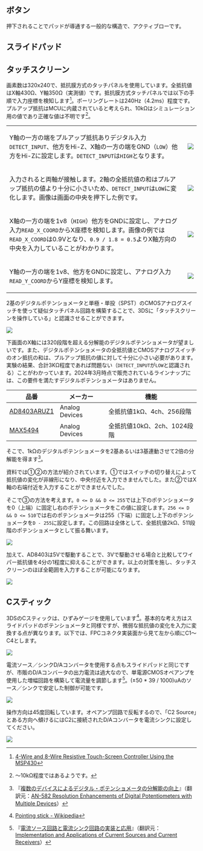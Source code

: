 ## ボタン

押下されることでパッドが導通する一般的な構造で、アクティブローです。

## スライドパッド

## タッチスクリーン

画素数は320x240で、抵抗膜方式のタッチパネルを使用しています。全抵抗値はX軸430Ω、Y軸350Ω（実測値）です。抵抗膜方式タッチパネルでは以下の手順で入力座標を検知します[^1]。ポーリングレートは240Hz（4.2ms）程度です。プルアップ抵抗はMCUに内蔵されていると考えられ、10kΩはシミュレーション用の値であり正確な値は不明です[^2]。

<table>
<tr>
<td>

Y軸の一方の端をプルアップ抵抗ありデジタル入力`DETECT_INPUT`、他方をHi-Z、X軸の一方の端をGND（`LOW`）他方をHi-Zに設定します。`DETECT_INPUT`は`HIGH`となります。

</td>
<td>

![](./touchscreen_1.png)

</td>
</tr>
<tr>
<td>

入力されると両軸が接触します。2軸の全抵抗値の和はプルアップ抵抗の値より十分に小さいため、`DETECT_INPUT`は`LOW`に変化します。画像は画面の中央を押下した例です。

</td>
<td>

![](./touchscreen_2.png)

</td>
</tr>
<tr>
<td>

X軸の一方の端を1v8（`HIGH`）他方をGNDに設定し、アナログ入力`READ_X_COORD`からX座標を検知します。画像の例では`READ_X_COORD`は0.9Vとなり、`0.9 / 1.8 = 0.5`よりX軸方向の中央を入力していることがわかります。

</td>
<td>

![](./touchscreen_3.png)

</td>
</tr>
<tr>
<td>

Y軸の一方の端を1v8、他方をGNDに設定し、アナログ入力`READ_Y_COORD`からY座標を検知します。

</td>
<td>

![](./touchscreen_4.png)

</td>
</tr>
</table>

2基のデジタルポテンショメータと単極・単投（SPST）のCMOSアナログスイッチを使って疑似タッチパネル回路を構築することで、3DSに「タッチスクリーンを操作している」と認識させることができます。

![](./touchscreen_5.png)

下画面のX軸には320段階を超える分解能のデジタルポテンショメータが望ましいです。また、デジタルポテンショメータの全抵抗値とCMOSアナログスイッチのオン抵抗の和は、プルアップ抵抗の値に対して十分に小さい必要があります。実験の結果、合計3KΩ程度であれば問題ない（`DETECT_INPUT`が`LOW`と認識される）ことがわかっています。2024年3月時点で販売されているラインナップには、この要件を満たすデジタルポテンショメータはありません。

| 品番                                                          | メーカー       | 機能                        |
| ------------------------------------------------------------- | -------------- | --------------------------- |
| [AD8403ARUZ1](https://www.analog.com/en/products/ad8403.html) | Analog Devices | 全抵抗値1kΩ、4ch、256段階   |
| [MAX5494](https://www.analog.com/en/products/max5494.html)    | Analog Devices | 全抵抗値10kΩ、2ch、1024段階 |

そこで、1kΩのデジタルポテンショメータを2基あるいは3基連動させて2倍の分解能を得ます[^3]。

資料では①②の方法が紹介されています。①ではスイッチの切り替えによって抵抗値の変化が非線形になり、中央付近を入力できませんでした。また②ではX軸の右端付近を入力することができませんでした。

そこで③の方法を考えます。`0 <= D && D <= 255`では上下のポテンショメータを0（上端）に固定し右のポテンショメータをこの値に設定します。`256 <= D && D <= 510`では右のポテンショメータは255（下端）に固定し上下のポテンショメータを`D - 255`に設定します。この回路は全体として、全抵抗値2kΩ、511段階のポテンショメータとして振る舞います。

![](./touchscreen_6.png)

加えて、AD8403は5Vで駆動することで、3Vで駆動させる場合と比較してワイパー抵抗値を4分の1程度に抑えることができます。以上の対策を施し、タッチスクリーンのほぼ全範囲を入力することが可能になります。

![](./touchscreen_7.png)

## Cスティック

3DSのCスティックは、ひずみゲージを使用しています[^4]。基本的な考え方はスライドパッドのポテンショメータと同様ですが、微弱な抵抗値の変化を入力に変換する点が異なります。以下では、FPCコネクタ実装面から見て左から順にC1～C4とします。

![](./cstick_1.png)

電流ソース／シンクD/Aコンバータを使用する点もスライドパッドと同じですが、市販のD/Aコンバータの出力電流は過大なので、単電源CMOSオペアンプを使用した増幅回路を構築して電流量を調節します[^5]。(±50 * 39 / 1000)uAのソース／シンクで安定した制御が可能です。

![](./cstick_2.png)

操作方向は45度回転しています。オペアンプ回路で反転するので、「C2 Source」とある方向へ傾けるにはC2に接続されたD/Aコンバータを電流シンクに設定してください。

![](./cstick_3.png)

[^1]: [4-Wire and 8-Wire Resistive Touch-Screen Controller Using the MSP430](https://web.archive.org/web/20140630073208/http://www.ti.com/lit/an/slaa384a/slaa384a.pdf)

[^2]: ～10kΩ程度ではあるようです。

[^3]: 『[複数のデバイスによるデジタル・ポテンショメータの分解能の向上](https://www.analog.com/media/jp/technical-documentation/application-notes/an-582_jp.pdf)』（翻訳元：[AN-582 Resolution Enhancements of Digital Potentiometers with Multiple Devices](https://www.analog.com/media/en/technical-documentation/application-notes/an-582.pdf)）

[^4]: [Pointing stick - Wikipedia](https://en.wikipedia.org/wiki/Pointing_stick)

[^5]: 『[電流ソース回路と電流シンク回路の実装と応用](https://www.ti.com/jp/lit/pdf/jaja186)』（翻訳元：[Implementation and Applications of Current Sources and Current Receivers](https://www.ti.com/lit/an/sboa046/sboa046.pdf)）
